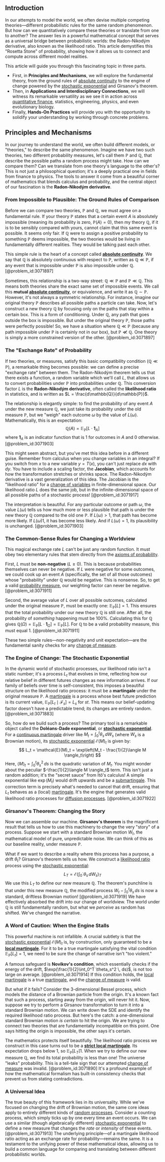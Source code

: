 ## Introduction
In our attempts to model the world, we often devise multiple competing theories—different probabilistic rules for the same random phenomenon. But how can we quantitatively compare these theories or translate from one to another? The answer lies in a powerful mathematical concept that serves as a universal bridge between probabilistic worlds: the Radon-Nikodým derivative, also known as the likelihood ratio. This article demystifies this "Rosetta Stone" of probability, showing how it allows us to connect and compute across different model realities.

This article will guide you through this fascinating topic in three parts.
*   First, in **Principles and Mechanisms**, we will explore the fundamental theory, from the ground rules of [absolute continuity](@article_id:144019) to the engine of change powered by the [stochastic exponential](@article_id:197204) and Girsanov's theorem.
*   Then, in **Applications and Interdisciplinary Connections**, we will witness its remarkable versatility as we see it in action across [quantitative finance](@article_id:138626), statistics, engineering, physics, and even evolutionary biology.
*   Finally, **Hands-On Practices** will provide you with the opportunity to solidify your understanding by working through concrete problems.

## Principles and Mechanisms

In our journey to understand the world, we often build different models, or "theories," to describe the same phenomenon. Imagine we have two such theories, two different probability measures, let's call them $\mathbb{P}$ and $\mathbb{Q}$, that describe the possible paths a random process might take. How can we compare them? Can we translate from one theory's language to the other's? This is not just a philosophical question; it's a deeply practical one in fields from finance to physics. The tools to answer it come from a beautiful corner of mathematics that blends calculus and probability, and the central object of our fascination is the **Radon-Nikodým derivative**.

### From Impossible to Plausible: The Ground Rules of Comparison

Before we can compare two theories, $\mathbb{P}$ and $\mathbb{Q}$, we must agree on a fundamental rule. If your theory $\mathbb{P}$ states that a certain event $A$ is absolutely impossible (meaning its probability is zero, $\mathbb{P}(A) = 0$), then my theory $\mathbb{Q}$, if it is to be sensibly compared with yours, cannot claim that this same event is possible. It seems only fair. If $\mathbb{Q}$ were to assign a positive probability to something $\mathbb{P}$ deems impossible, the two theories would be living in fundamentally different realities. They would be talking past each other.

This simple rule is the heart of a concept called **[absolute continuity](@article_id:144019)**. We say that $\mathbb{Q}$ is absolutely continuous with respect to $\mathbb{P}$, written as $\mathbb{Q} \ll \mathbb{P}$, if any event that is impossible under $\mathbb{P}$ is also impossible under $\mathbb{Q}$. [@problem_id:3071897]

Sometimes, this relationship is a two-way street: $\mathbb{Q} \ll \mathbb{P}$ and $\mathbb{P} \ll \mathbb{Q}$. This means both theories share the exact same set of impossible events. We call this **mutual [absolute continuity](@article_id:144019)**, or equivalence, and write it as $\mathbb{Q} \sim \mathbb{P}$. However, it's not always a symmetric relationship. For instance, imagine our original theory $\mathbb{P}$ describes all possible paths a particle can take. Now, let's construct a new theory $\mathbb{Q}$ by focusing only on the paths that stay within a certain box. This is a form of conditioning. Under $\mathbb{Q}$, any path that goes outside the box is impossible. But under the original theory $\mathbb{P}$, those paths were perfectly possible! So, we have a situation where $\mathbb{Q} \ll \mathbb{P}$ (because any path impossible under $\mathbb{P}$ is certainly not in our box), but $\mathbb{P} \not\ll \mathbb{Q}$. One theory is simply a more constrained version of the other. [@problem_id:3071897]

### The "Exchange Rate" of Probability

If two theories, or measures, satisfy this basic compatibility condition ($\mathbb{Q} \ll \mathbb{P}$), a remarkable thing becomes possible: we can define a precise "exchange rate" between them. The Radon-Nikodým theorem tells us that there exists a function, a random variable which we'll call $L$, that allows us to convert probabilities under $\mathbb{P}$ into probabilities under $\mathbb{Q}$. This conversion factor $L$ is the **Radon-Nikodým derivative**, often called the **likelihood ratio** in statistics, and is written as $L = \frac{d\mathbb{Q}}{d\mathbb{P}}$.

The relationship is elegantly simple: to find the probability of any event $A$ under the new measure $\mathbb{Q}$, we just take its probability under the old measure $\mathbb{P}$, but we "weigh" each outcome $\omega$ by the value of $L(\omega)$. Mathematically, this is an expectation:
$$
\mathbb{Q}(A) = \mathbb{E}_{\mathbb{P}}[L \cdot \mathbf{1}_A]
$$
where $\mathbf{1}_A$ is an indicator function that is 1 for outcomes in $A$ and 0 otherwise. [@problem_id:3071903]

This might seem abstract, but you've met this idea before in a different guise. Remember from calculus when you change variables in an integral? If you switch from $x$ to a new variable $y = T(x)$, you can't just replace $dx$ with $dy$. You have to include a scaling factor, the **Jacobian**, which accounts for how the transformation stretches or shrinks space. The Radon-Nikodým derivative is a vast generalization of this idea. The Jacobian is the "likelihood ratio" for a [change of variables](@article_id:140892) in finite-dimensional space. Our likelihood ratio $L$ does the same job, but in the infinite-dimensional space of all possible paths of a stochastic process! [@problem_id:3071917]

The interpretation is beautiful. For any particular outcome or path $\omega$, the value $L(\omega)$ tells us how much more or less plausible that path is under the new theory $\mathbb{Q}$ compared to the old one $\mathbb{P}$. If $L(\omega) > 1$, that path has become more likely. If $L(\omega)  1$, it has become less likely. And if $L(\omega) = 1$, its plausibility is unchanged. [@problem_id:3071903]

### The Common-Sense Rules for Changing a Worldview

This magical exchange rate $L$ can't be just any random function. It must obey two elementary rules that stem directly from the [axioms of probability](@article_id:173445).

First, $L$ must be **non-negative** ($L \ge 0$). This is because probabilities themselves can never be negative. If $L$ were negative for some outcomes, we could cook up an event $A$ (specifically, the set of all those outcomes) whose "probability" under $\mathbb{Q}$ would be negative. This is nonsense. So, to get a valid [probability measure](@article_id:190928), our weighting factor can never be negative. [@problem_id:3071911]

Second, the average value of $L$ over all possible outcomes, calculated under the original measure $\mathbb{P}$, must be exactly one: $\mathbb{E}_{\mathbb{P}}[L] = 1$. This ensures that the total probability under our new theory $\mathbb{Q}$ is still one. After all, the probability of *something* happening must be 100%. Calculating this for $\mathbb{Q}$ gives $\mathbb{Q}(\Omega) = \mathbb{E}_{\mathbb{P}}[L \cdot \mathbf{1}_\Omega] = \mathbb{E}_{\mathbb{P}}[L]$. For $\mathbb{Q}$ to be a valid probability measure, this must equal 1. [@problem_id:3071911]

These two simple rules—non-negativity and unit expectation—are the fundamental sanity checks for any [change of measure](@article_id:157393).

### The Engine of Change: The Stochastic Exponential

In the dynamic world of stochastic processes, our likelihood ratio isn't a static number; it's a process $L_t$ that evolves in time, reflecting how our relative belief in different futures changes as new information arrives. If our family of beliefs over time is self-consistent, this imposes a beautiful structure on the likelihood ratio process: it must be a **martingale** under the original measure $\mathbb{P}$. A [martingale](@article_id:145542) is a process whose best future prediction is its current value, $\mathbb{E}_{\mathbb{P}}[L_t \mid \mathcal{F}_s] = L_s$ for $s  t$. This means our belief-updating factor doesn't have a predictable trend; its changes are entirely random. [@problem_id:3071883]

So, how do we build such a process? The primary tool is a remarkable object called the **Doléans-Dade exponential**, or **[stochastic exponential](@article_id:197204)**. For a [continuous martingale](@article_id:184972) driver like $M_t = \int_0^t \theta_s \, dW_s$ (where $W_s$ is a Brownian motion), its [stochastic exponential](@article_id:197204) $\mathcal{E}(M)_t$ is given by:
$$
L_t = \mathcal{E}(M)_t = \exp\left(M_t - \frac{1}{2}\langle M \rangle_t\right)
$$
Here, $\langle M \rangle_t = \int_0^t \theta_s^2 \, ds$ is the quadratic variation of $M_t$. You might wonder about the peculiar $-\frac{1}{2}\langle M \rangle_t$ term. This isn't just a random addition; it's the "secret sauce" from Itô's calculus! A simple exponential like $\exp(M_t)$ would drift upwards and be a [submartingale](@article_id:263484). This correction term is precisely what's needed to cancel that drift, ensuring that $L_t$ behaves as a (local) [martingale](@article_id:145542). It's the engine that generates valid likelihood ratio processes for [diffusion processes](@article_id:170202). [@problem_id:3071922]

### Girsanov's Theorem: Changing the Story

Now we can assemble our machine. **Girsanov's theorem** is the magnificent result that tells us how to use this machinery to change the very "story" of a process. Suppose we start with a standard Brownian motion $W_t$, the mathematical model of pure, unpredictable noise. We can think of this as our baseline reality, under measure $\mathbb{P}$.

What if we want to describe a reality where this process has a purpose, a drift $\theta_t$? Girsanov's theorem tells us how. We construct a [likelihood ratio](@article_id:170369) process using the [stochastic exponential](@article_id:197204):
$$
L_T = \mathcal{E}\left(\int_0^\cdot \theta_s \, dW_s\right)_T
$$
We use this $L_T$ to define our new measure $\mathbb{Q}$. The theorem's punchline is that under this new measure $\mathbb{Q}$, the modified process $W_t - \int_0^t \theta_s \, ds$ is now a standard, driftless Brownian motion! [@problem_id:3071919] We have effectively absorbed the drift into our change of worldview. The world under $\mathbb{Q}$ is still fundamentally random, but what we *perceive* as random has shifted. We've changed the narrative.

### A Word of Caution: When the Engine Stalls

This powerful machine is not infallible. A crucial subtlety is that the [stochastic exponential](@article_id:197204) $\mathcal{E}(M)_t$ is, by construction, only guaranteed to be a **[local martingale](@article_id:203239)**. For it to be a true martingale satisfying the vital condition $\mathbb{E}_{\mathbb{P}}[L_t] = 1$, we need to be sure the change of narrative isn't "too violent."

A famous safeguard is **Novikov's condition**, which essentially checks if the energy of the drift, $\exp(\frac{1}{2}\int_0^T \theta_s^2 \, ds)$, is not too large on average. [@problem_id:3071914] If this condition holds, the [local martingale](@article_id:203239) is a true [martingale](@article_id:145542), and the [change of measure](@article_id:157393) is valid.

But what if it fails? Consider the 3-dimensional Bessel process, which models the distance of a Brownian particle from the origin. It's a known fact that such a process, starting away from the origin, will never hit it. Now, suppose we try to perform a Girsanov transformation to turn it into a standard Brownian motion. We can write down the SDE and identify the required likelihood ratio process. But here's the catch: a one-dimensional standard Brownian motion *is certain* to hit the origin. We are trying to connect two theories that are fundamentally incompatible on this point. One says hitting the origin is impossible, the other says it's certain.

The mathematics protects itself beautifully. The likelihood ratio process we construct in this case turns out to be a **[strict local martingale](@article_id:635667)**. Its expectation drops below 1, so $\mathbb{E}_{\mathbb{P}}[L_T]  1$. When we try to define our new measure $\mathbb{Q}$, we find its total probability is less than one! The universe "leaks" probability. This is a tell-tale sign that our attempted [change of measure](@article_id:157393) was invalid. [@problem_id:3071890] It's a profound example of how the mathematical formalism has built-in consistency checks that prevent us from stating contradictions.

### A Universal Idea

The true beauty of this framework lies in its universality. While we've focused on changing the drift of Brownian motion, the same core ideas apply to entirely different kinds of [random processes](@article_id:267993). Consider a counting process, which simply ticks up by one every time an event occurs. We can use a similar (though algebraically different) [stochastic exponential](@article_id:197204) to define a new measure that changes the *rate* or *intensity* of these events. [@problem_id:3071913] The underlying principle—of a martingale likelihood ratio acting as an exchange rate for probability—remains the same. It is a testament to the unifying power of these mathematical ideas, allowing us to build a common language for comparing and translating between different probabilistic worlds.